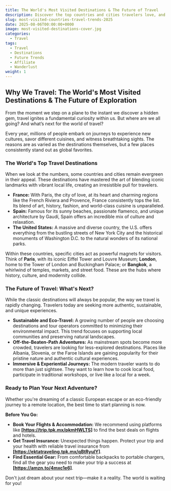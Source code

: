 ```yaml
---
title: The World's Most Visited Destinations & The Future of Travel
description: Discover the top countries and cities travelers love, and explore emerging trends like sustainable travel and off-the-beaten-path adventures.
slug: most-visited-countries-travel-trends-2025
date: 2025-08-06T00:00:00+0000
image: most-visited-destinations-cover.jpg
categories:
  - Travel
tags:
  - Travel
  - Destinations
  - Future Trends
  - Affiliate
  - Wanderlust
weight: 1
---
```


## Why We Travel: The World's Most Visited Destinations & The Future of Exploration

From the moment we step on a plane to the instant we discover a hidden gem, travel ignites a fundamental curiosity within us. But where are we all going? And what’s next for the world of travel?

Every year, millions of people embark on journeys to experience new cultures, savor different cuisines, and witness breathtaking sights. The reasons are as varied as the destinations themselves, but a few places consistently stand out as global favorites.

### The World's Top Travel Destinations

When we look at the numbers, some countries and cities remain evergreen in their appeal. These destinations have mastered the art of blending iconic landmarks with vibrant local life, creating an irresistible pull for travelers.

* **France:** With Paris, the city of love, at its heart and charming regions like the French Riviera and Provence, France consistently tops the list. Its blend of art, history, fashion, and world-class cuisine is unparalleled.
* **Spain:** Famous for its sunny beaches, passionate flamenco, and unique architecture by Gaudí, Spain offers an incredible mix of culture and relaxation.
* **The United States:** A massive and diverse country, the U.S. offers everything from the bustling streets of New York City and the historical monuments of Washington D.C. to the natural wonders of its national parks.

Within these countries, specific cities act as powerful magnets for visitors. Think of **Paris**, with its iconic Eiffel Tower and Louvre Museum; **London**, home to the Tower of London and Buckingham Palace; or **Bangkok**, a whirlwind of temples, markets, and street food. These are the hubs where history, culture, and modernity collide.

### The Future of Travel: What's Next?

While the classic destinations will always be popular, the way we travel is rapidly changing. Travelers today are seeking more authentic, sustainable, and unique experiences.

* **Sustainable and Eco-Travel:** A growing number of people are choosing destinations and tour operators committed to minimizing their environmental impact. This trend focuses on supporting local communities and preserving natural landscapes.
* **Off-the-Beaten-Path Adventures:** As mainstream spots become more crowded, travelers are looking for less-explored destinations. Places like Albania, Slovenia, or the Faroe Islands are gaining popularity for their pristine nature and authentic cultural experiences.
* **Immersive & Experiential Journeys:** The modern traveler wants to do more than just sightsee. They want to learn how to cook local food, participate in traditional workshops, or live like a local for a week.

### **Ready to Plan Your Next Adventure?**

Whether you're dreaming of a classic European escape or an eco-friendly journey to a remote location, the best time to start planning is now.

**Before You Go:**

* **Book Your Flights & Accommodation:** We recommend using platforms like **[https://trip.tpk.mx/pkmHWLTS]** to find the best deals on flights and hotels.
* **Get Travel Insurance:** Unexpected things happen. Protect your trip and your health with reliable travel insurance from **[https://ektatraveling.tpk.mx/qBtRyuIY]**.
* **Find Essential Gear:** From comfortable backpacks to portable chargers, find all the gear you need to make your trip a success at **[https://amzn.to/4mxc1e6]**.

Don't just dream about your next trip—make it a reality. The world is waiting for you!